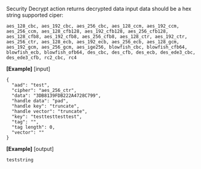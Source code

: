   Security Decrypt action returns decrypted data
  input data should be a hex string
  supported ciper:
  ```
  aes_128_cbc, aes_192_cbc, aes_256_cbc, aes_128_ccm, aes_192_ccm, aes_256_ccm, aes_128_cfb128, aes_192_cfb128, aes_256_cfb128, aes_128_cfb8, aes_192_cfb8, aes_256_cfb8, aes_128_ctr, aes_192_ctr, aes_256_ctr, aes_128_ecb, aes_192_ecb, aes_256_ecb, aes_128_gcm, aes_192_gcm, aes_256_gcm, aes_ige256, blowfish_cbc, blowfish_cfb64, blowfish_ecb, blowfish_ofb64, des_cbc, des_cfb, des_ecb, des_ede3_cbc, des_ede3_cfb, rc2_cbc, rc4
  ```

  **[Example]**
  [input]
  ```
  {
    "aad": "test",
    "cipher": "aes_256_ctr",
    "data": "3DB8139FDB222A4728C799",
    "handle data": "pad",
    "handle key": "truncate",
    "handle vector": "truncate",
    "key": "testtesttesttest",
    "tag": "",
    "tag length": 0,
    "vector": ""
  }
  ```

  **[Example]**
  [output]
  ```
  teststring
  ```
